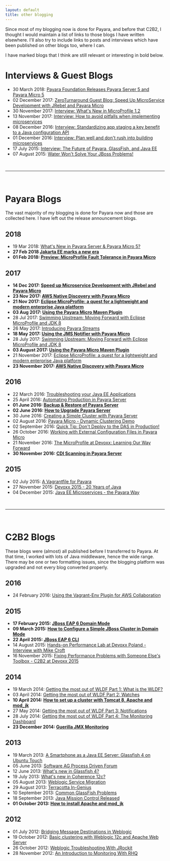 ```yaml
---
layout: default
title: other blogging
---
```



Since most of my blogging now is done for Payara, and before that C2B2, I thought I would maintain a list of links to those blogs I have written elsewhere. I'll also try to include links to posts and interviews which have been published on other blogs too, where I can.

I have marked blogs that I think are still relevant or interesting in bold below.

# Interviews & Guest Blogs
* 30 March 2018: [Payara Foundation Releases Payara Server 5 and Payara Micro 5](https://www.infoq.com/news/2018/03/payara-releases-version-5)
* 02 December 2017: [ZeroTurnaround Guest Blog: Speed Up MicroService Development with JRebel and Payara Micro](https://zeroturnaround.com/rebellabs/speed-up-microservice-development-with-jrebel-and-payara-micro/)
* 30 November 2017: [Interview: What's New in MicroProfile 1.2](https://www.infoq.com/news/2017/11/whats-new-in-microprofile-1-2)
* 13 November 2017: [Interview: How to avoid pitfalls when implementing microservices](http://searchmicroservices.techtarget.com/feature/How-to-avoid-pitfalls-when-implementing-microservices)
* 08 December 2016: [Interview: Standardizing app staging a key benefit to a Java configuration API](http://www.theserverside.com/video/Standardizing-app-staging-a-key-benefit-to-a-Java-configuration-API)
* 01 December 2016: [Interview: Plan well and don't rush into building microservices](http://searchmicroservices.techtarget.com/video/Plan-well-and-dont-rush-into-building-microservices-Java-pro-says)
* 17 July 2015: [Interview: The Future of Payara, GlassFish, and Java EE](https://www.voxxed.com/2015/08/interview-the-future-of-payara-glassfish-and-java-ee/)
* 07 August 2015: [Water Won't Solve Your JBoss Problems!](https://www.voxxed.com/2015/08/water-wont-solve-your-jboss-problems/)

&nbsp;

----  

&nbsp;

# Payara Blogs
The vast majority of my blogging is done for Payara now and those are collected here. I have left out the release announcement blogs.

## 2018
* 19 Mar 2018: [What's New in Payara Server & Payara Micro 5?](http://blog.payara.fish/whats-new-in-payara-server-payara-micro-5)
* **27 Feb 2018 [Jakarta EE marks a new era](http://blog.payara.fish/jakarta-ee-marks-a-new-era)**
* **01 Feb 2018: [Preview: MicroProfile Fault Tolerance in Payara Micro](http://blog.payara.fish/preview-microprofile-fault-tolerance-in-payara-micro)**

## 2017
* **14 Dec 2017: [Speed up Microservice Development with JRebel and Payara Micro](http://blog.payara.fish/speed-up-microservice-development-with-jrebel-and-payara-micro)**
* **23 Nov 2017: [AWS Native Discovery with Payara Micro](http://blog.payara.fish/aws-native-discovery-with-payara-micro)**
* **21 Nov 2017: [Eclipse MicroProfile: a quest for a lightweight and modern enterprise Java platform](http://blog.payara.fish/eclipse-microprofile-a-quest-for-a-lightweight-and-modern-enterprise-java-platform)**
* **03 Aug 2017: [Using the Payara Micro Maven Plugin](http://blog.payara.fish/using-the-payara-micro-maven-plugin)**
* 28 Jul 2017: [Swimming Upstream: Moving Forward with Eclipse MicroProfile and JDK 8](http://blog.payara.fish/swimming-upstream-moving-forward-with-eclipse-microprofile-and-jdk-8)
* 26 May 2017: [Introducing Payara Streams](http://blog.payara.fish/introducing-payara-server-streams)
* **18 May 2017: [Using the JMS Notifier with Payara Micro](http://blog.payara.fish/using-the-jms-notifier-with-payara-micro)**
* 28 July 2017: [Swimming Upstream: Moving Forward with Eclipse MicroProfile and JDK 8](http://blog.payara.fish/swimming-upstream-moving-forward-with-eclipse-microprofile-and-jdk-8)
* **03 August 2017: [Using the Payara Micro Maven Plugin](http://blog.payara.fish/using-the-payara-micro-maven-plugin)**
* 21 November 2017: [Eclipse MicroProfile: a quest for a lightweight and modern enterprise Java platform](http://blog.payara.fish/eclipse-microprofile-a-quest-for-a-lightweight-and-modern-enterprise-java-platform)
* **23 November 2017: [AWS Native Discovery with Payara Micro](http://blog.payara.fish/aws-native-discovery-with-payara-micro)**

## 2016
* 22 March 2016: [Troubleshooting your Java EE Applications](http://blog.payara.fish/troubleshooting-your-java-ee-applications)
* 25 April 2016: [Automating Production in Payara Server](http://blog.payara.fish/automating-production-in-payara-server)
* **01 June 2016: [Backup & Restore of Payara Server](http://blog.payara.fish/backup-restore-of-payara-server)**
* **02 June 2016: [How to Upgrade Payara Server](http://blog.payara.fish/how-to-upgrade-payara-server)**
* 30 June 2016: [Creating a Simple Cluster with Payara Server](http://blog.payara.fish/creating-a-simple-cluster-with-payara-server)
* 02 August 2016: [Payara Micro - Dynamic Clustering Demo](http://blog.payara.fish/payara-micro-dynamic-clustering-demo)
* 02 September 2016: [Quick Tip: Don't Deploy to the DAS in Production!](http://blog.payara.fish/payara-server-in-production-quick-tip)
* 26 October 2016: [Working with External Configuration Files in Payara Micro](http://blog.payara.fish/working-with-external-configuration-files-in-payara-micro)
* 21 November 2016: [The MicroProfile at Devoxx: Learning Our Way Forward](http://blog.payara.fish/the-microprofile-at-devoxx-learning-our-way-forward)
* **30 November 2016: [CDI Scanning in Payara Server](http://blog.payara.fish/cdi-scanning-in-payara-server)**

## 2015
* 02 July 2015: [A Vagrantfile for Payara](http://blog.payara.fish/a-vagrantfile-for-payara-server)
* 27 November 2015: [Devoxx 2015 - 20 Years of Java](http://blog.payara.fish/devoxx-2015-20-years-of-java)
* 04 December 2015: [Java EE Microservices - the Payara Way](http://blog.payara.fish/java-ee-microservices-the-payara-way)

&nbsp;

----  

&nbsp;

# C2B2 Blogs
These blogs were (almost) all published before I transferred to Payara. At that time, I worked with lots of Java middleware, hence the wide range. There may be one or two formatting issues, since the blogging platform was upgraded and not every blog converted properly.

## 2016
* 24 February 2016: [Using the Vagrant-Env Plugin for AWS Collaboration](https://www.c2b2.co.uk/middleware-blog/using-the-vagrant-env-plugin-for-aws-collaboration.php)

## 2015
* **17 February 2015: [JBoss EAP 6 Domain Mode](http://blog.c2b2.co.uk/middleware-blog/jboss-eap-6-domain-mode.php)**
* **09 March 2015: [How to Configure a Simple JBoss Cluster in Domain Mode](http://blog.c2b2.co.uk/middleware-blog/how-to-configure-a-simple-jboss-cluster-in-domain-mode.php)**
* **22 April 2015: [JBoss EAP 6 CLI](http://blog.c2b2.co.uk/middleware-blog/jboss-eap-6-cli.php)**
* 14 August 2015: [Hands-on Performance Lab at Devoxx Poland - Interview with Mike Croft](http://blog.c2b2.co.uk/middleware-blog/mike-croft-at-devoxx-poland.php)
* 16 November 2015: [Fixing Performance Problems with Someone Else's Toolbox - C2B2 at Devoxx 2015](http://blog.c2b2.co.uk/middleware-blog/fixing-performance-problems-with.php)

## 2014
* 19 March 2014: [Getting the most out of WLDF Part 1: What is the WLDF?](http://blog.c2b2.co.uk/middleware-blog/getting-most-out-of-wldf-part-1-what-is.php)
* 03 April 2014: [Getting the most out of WLDF Part 2: Watches](http://blog.c2b2.co.uk/middleware-blog/getting-most-out-of-wldf-part-2-watches.php)
* **10 April 2014: [How to set up a cluster with Tomcat 8, Apache and mod_jk](http://blog.c2b2.co.uk/middleware-blog/how-to-set-up-cluster-with-tomcat-8.php)**
* 27 May 2014: [Getting the most out of WLDF Part 3: Notifications](http://blog.c2b2.co.uk/middleware-blog/getting-most-out-of-wldf-part-3.php)
* 28 July 2014: [Getting the most out of WLDF Part 4: The Monitoring Dashboard](http://blog.c2b2.co.uk/middleware-blog/getting-most-out-of-wldf-part-4.php)
* **23 December 2014: [Guerilla JMX Monitoring](http://blog.c2b2.co.uk/middleware-blog/guerilla-jmx-monitoring.php)**

## 2013
* 19 March 2013: [A Smartphone as a Java EE Server: Glassfish 4 on Ubuntu Touch](http://blog.c2b2.co.uk/middleware-blog/a-smartphone-as-jee-server-glassfish-on.php)
* 05 June 2013: [Software AG Process Driven Forum](http://blog.c2b2.co.uk/middleware-blog/software-ag-process-driven-forum.php)
* 12 June 2013: [What's new in Glassfish 4?](http://blog.c2b2.co.uk/middleware-blog/whats-new-in-glassfish-4.php)
* 19 July 2013: [What's new in Coherence 12c?](http://blog.c2b2.co.uk/middleware-blog/whats-new-in-coherence-12c.php)
* 05 August 2013: [Weblogic Service Migration](http://blog.c2b2.co.uk/middleware-blog/weblogic-service-migration.php)
* 29 August 2013: [Terracotta In-Genius](http://blog.c2b2.co.uk/middleware-blog/terracotta-in-genius.php)
* 10 September 2013: [Common GlassFish Problems](http://blog.c2b2.co.uk/middleware-blog/common-glassfish-problems.php)
* 18 September 2013: [Java Mission Control Released](http://blog.c2b2.co.uk/middleware-blog/java-mission-control-released.php)
* **01 October 2013: [How to install Apache and mod\_jk](http://blog.c2b2.co.uk/middleware-blog/how-to-install-apache-and-modjk.php)**

## 2012
* 01 July 2012: [Bridging Message Destinations in Weblogic](http://blog.c2b2.co.uk/middleware-blog/bridging-message-destinations-in.php)
* 19 October 2012: [Basic clustering with Weblogic 12c and Apache Web Server](http://blog.c2b2.co.uk/middleware-blog/basic-clustering-with-weblogic-12c-and.php)
* 26 October 2012: [Weblogic Troubleshooting With JRockit](http://blog.c2b2.co.uk/middleware-blog/weblogic-troubleshooting-with-jrockit.php)
* 28 November 2012: [An Introduction to Monitoring With RHQ](http://blog.c2b2.co.uk/middleware-blog/an-introduction-to-monitoring-with-rhq.php)

